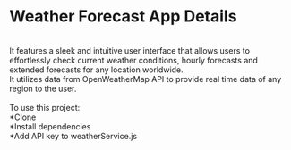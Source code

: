 # Weather Forecast App Details
<br/> 
It features a sleek and intuitive user interface that allows users to effortlessly check current weather conditions, hourly forecasts and extended forecasts for any location worldwide.
<br/>
It utilizes data from OpenWeatherMap API to provide real time data of any region to the user.<br/>
<br />
To use this project: <br/>
 *Clone <br/>
 *Install dependencies <br/>
 *Add API key to weatherService.js
